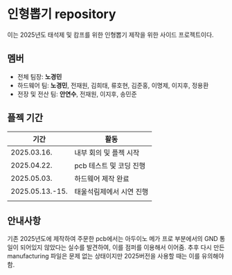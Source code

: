 # 인형뽑기 repository
이는 2025년도 태석제 및 캄프를 위한 인형뽑기 제작을 위한 사이드 프로젝트이다.

## 멤버
- 전체 팀장: **노경민**
- 하드웨어 팀: **노경민**, 전재원, 김희태, 류호현, 김준홍, 이명제, 이지후, 정용환
- 전장 및 전산 팀: **안연수**, 전재원, 이지후, 송민준

## 플젝 기간
|기간|활동|
|--|--|
|2025.03.16.|내부 회의 및 플젝 시작|
|2025.04.22.|pcb 테스트 및 코딩 진행|
|2025.05.03.|하드웨어 제작 완료|
|2025.05.13.-15.|태울석림제에서 시연 진행|
|||

## 안내사항
기존 2025년도에 제작하여 주문한 pcb에서는 아두이노 메가 프로 부분에서의 GND 통일이 되어있지 않았다는 실수를 발견하여, 이를 점퍼를 이용해서 이어줌.
추후 다시 만든 manufacturing 파일은 문제 없는 상태이지만 2025버전을 사용할 때는 이를 유의해야 함.
